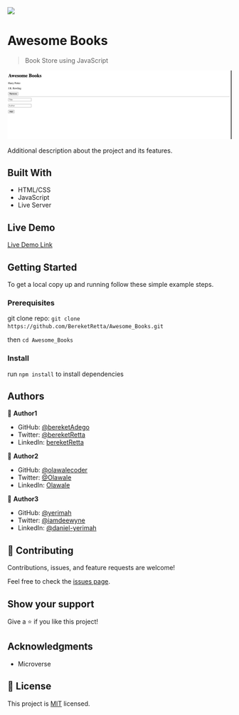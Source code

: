 ![](https://img.shields.io/badge/Microverse-blueviolet)

# Awesome Books

> Book Store using JavaScript

![screenshot](./app_screenshot.png)

Additional description about the project and its features.

## Built With

- HTML/CSS
- JavaScript
- Live Server

## Live Demo

[Live Demo Link](https://bereketretta.github.io/Awesome_Books/)


## Getting Started

To get a local copy up and running follow these simple example steps.

### Prerequisites

git clone repo: `git clone https://github.com/BereketRetta/Awesome_Books.git`

then `cd Awesome_Books`

### Install

run `npm install` to install dependencies



## Authors

👤 **Author1**

- GitHub: [@bereketAdego](https://github.com/bereketRetta)
- Twitter: [@bereketRetta](https://twitter.com/bekiopia)
- LinkedIn: [bereketRetta](https://linkedin.com/in/bereket-retta)

👤 **Author2**

- GitHub: [@olawalecoder](https://github.com/olawalecoder)
- Twitter: [@Olawale](https://twitter.com/Olawale)
- LinkedIn: [Olawale](https://linkedin.com/in/Olawale)

👤 **Author3**

- GitHub: [@yerimah](https://github.com/yerimah)
- Twitter: [@iamdeewyne](https://twitter.com/iamdeewyne)
- LinkedIn: [@daniel-yerimah](https://www.linkedin.com/in/daniel-yerimah/)

## 🤝 Contributing

Contributions, issues, and feature requests are welcome!

Feel free to check the [issues page](https://github.com/BereketRetta/Awesome_Books/issues).

## Show your support

Give a ⭐️ if you like this project!

## Acknowledgments

- Microverse

## 📝 License

This project is [MIT](./MIT.md) licensed.
